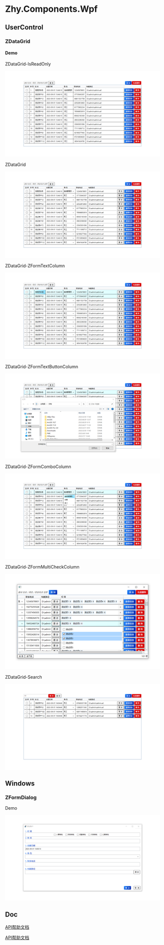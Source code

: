 # Zhy.Components.Wpf

## UserControl

### ZDataGrid

#### Demo

ZDataGrid-IsReadOnly

![ZDataGrid-IsReadOnly](https://raw.githubusercontent.com/WineMonk/images/master/blog/post/202309011408418.png)

ZDataGrid

![ZDataGrid](https://raw.githubusercontent.com/WineMonk/images/master/blog/post/202309011408379.png)

ZDataGrid-ZFormTextColumn

![ZDataGrid-ZFormTextColumn](https://raw.githubusercontent.com/WineMonk/images/master/blog/post/202309011409618.png)

ZDataGrid-ZFormTextButtonColumn

![ZDataGrid-ZFormTextButtonColumn](https://raw.githubusercontent.com/WineMonk/images/master/blog/post/202309011409545.png)

ZDataGrid-ZFormComboColumn

![ZDataGrid-ZFormComboColumn](https://raw.githubusercontent.com/WineMonk/images/master/blog/post/202309011410307.png)

ZDataGrid-ZFormMultiCheckColumn

![image-20230914160713526](https://raw.githubusercontent.com/WineMonk/images/master/blog/post/202309141607659.png)

ZDataGrid-Search

![ZDataGrid-Search](https://raw.githubusercontent.com/WineMonk/images/master/blog/post/202309011410775.png)



## Windows

### ZFormDialog

Demo

![ZFormDialog](https://raw.githubusercontent.com/WineMonk/images/master/blog/post/202309011410834.png)



## Doc

[API帮助文档](http://81.70.35.77:3729/)

[API帮助文档](./Doc/Help/Markdown/Home.md)
